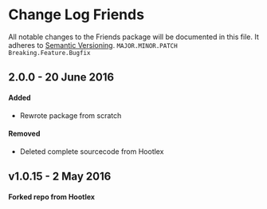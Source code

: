 # Change Log Friends
All notable changes to the Friends package will be documented in this file.
It adheres to [Semantic Versioning](http://semver.org/).
`MAJOR.MINOR.PATCH`
`Breaking.Feature.Bugfix`

## 2.0.0 - 20 June 2016

#### Added
- Rewrote package from scratch

#### Removed
- Deleted complete sourcecode from Hootlex 

## v1.0.15 - 2 May 2016
#### Forked repo from Hootlex
